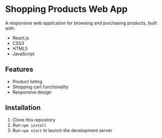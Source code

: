 # Shopping Products Web App

A responsive web application for browsing and purchasing products, built with:

- React.js
- CSS3
- HTML5
- JavaScript

## Features

- Product listing
- Shopping cart functionality
- Responsive design


## Installation

1. Clone this repository
2. Run `npm install`
3. Run `npm start` to launch the development server
